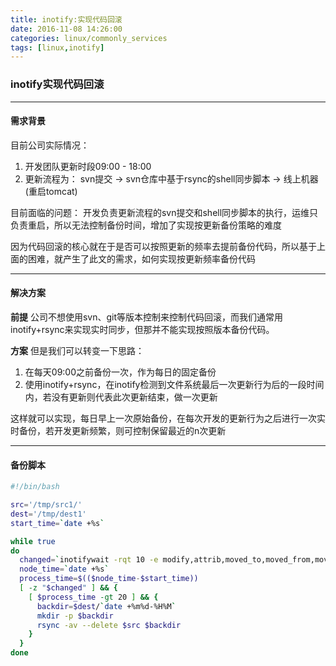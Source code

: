 ```yaml
---
title: inotify:实现代码回滚
date: 2016-11-08 14:26:00
categories: linux/commonly_services
tags: [linux,inotify]
---
```

### inotify实现代码回滚

----

#### 需求背景
目前公司实际情况：
1. 开发团队更新时段09:00 - 18:00
2. 更新流程为：
svn提交 -> svn仓库中基于rsync的shell同步脚本 -> 线上机器(重启tomcat)

目前面临的问题：
开发负责更新流程的svn提交和shell同步脚本的执行，运维只负责重启，所以无法控制备份时间，增加了实现按更新备份策略的难度

因为代码回滚的核心就在于是否可以按照更新的频率去提前备份代码，所以基于上面的困难，就产生了此文的需求，如何实现按更新频率备份代码

----

#### 解决方案
**前提**
公司不想使用svn、git等版本控制来控制代码回滚，而我们通常用inotify+rsync来实现实时同步，但那并不能实现按照版本备份代码。

**方案**
但是我们可以转变一下思路：
1. 在每天09:00之前备份一次，作为每日的固定备份
2. 使用inotify+rsync，在inotify检测到文件系统最后一次更新行为后的一段时间内，若没有更新则代表此次更新结束，做一次更新

这样就可以实现，每日早上一次原始备份，在每次开发的更新行为之后进行一次实时备份，若开发更新频繁，则可控制保留最近的n次更新

----

#### 备份脚本
``` bash
#!/bin/bash

src='/tmp/src1/'
dest='/tmp/dest1'
start_time=`date +%s`

while true
do
  changed=`inotifywait -rqt 10 -e modify,attrib,moved_to,moved_from,move,move_self,create,delete,delete_self $src`
  node_time=`date +%s`
  process_time=$(($node_time-$start_time))
  [ -z "$changed" ] && {
    [ $process_time -gt 20 ] && {
      backdir=$dest/`date +%m%d-%H%M`
      mkdir -p $backdir
      rsync -av --delete $src $backdir
    }
  }
done
```
